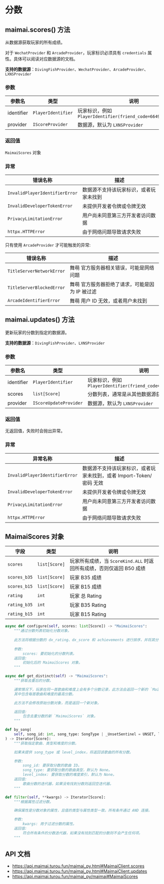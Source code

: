 # 分数

## maimai.scores() 方法

从数据源获取玩家的所有成绩。

对于 `WechatProvider` 和 `ArcadeProvider`，玩家标识必须具有 `credentials` 属性。具体可以阅读对应数据源的文档。

**支持的数据源**：`DivingFishProvider`、`WechatProvider`、`ArcadeProvider`、`LXNSProvider`

### 参数

| 参数名     | 类型               | 说明                                                          |
|------------|--------------------|-------------------------------------------------------------|
| identifier | `PlayerIdentifier` | 玩家标识，例如 `PlayerIdentifier(friend_code=664994421382429)` |
| provider   | `IScoreProvider`   | 数据源，默认为 `LXNSProvider`                                  |

### 返回值

`MaimaiScores` 对象

### 异常

| 错误名称                       | 描述                                  |
|--------------------------------|-------------------------------------|
| `InvalidPlayerIdentifierError` | 数据源不支持该玩家标识，或者玩家未找到 |
| `InvalidDeveloperTokenError`   | 未提供开发者令牌或令牌无效            |
| `PrivacyLimitationError`       | 用户尚未同意第三方开发者访问数据      |
| `httpx.HTTPError`              | 由于网络问题导致请求失败              |

只有使用 `ArcadeProvider` 才可能触发的异常:

| 错误名称                  | 描述                                           |
|---------------------------|----------------------------------------------|
| `TitleServerNetworkError` | 舞萌 官方服务器相关错误，可能是网络问题         |
| `TitleServerBlockedError` | 舞萌 官方服务器拒绝了请求，可能是因为 IP 被过滤 |
| `ArcadeIdentifierError`   | 舞萌 用户 ID 无效，或者用户未找到               |

## maimai.updates() 方法

更新玩家的分数到指定的数据源。

**支持的数据源**：`DivingFishProvider`、`LXNSProvider`

### 参数

| 参数名     | 类型                   | 说明                                                          |
|------------|------------------------|-------------------------------------------------------------|
| identifier | `PlayerIdentifier`     | 玩家标识，例如 `PlayerIdentifier(friend_code=664994421382429)` |
| scores     | `list[Score]`          | 分数列表，通常是从其他数据源获取的分数                         |
| provider   | `IScoreUpdateProvider` | 数据源，默认为 `LXNSProvider`                                  |

### 返回值

无返回值，失败时会抛出异常。

### 异常

| 异常名称                       | 描述                                                              |
|--------------------------------|-----------------------------------------------------------------|
| `InvalidPlayerIdentifierError` | 数据源不支持该玩家标识，或者玩家未找到，或者 Import-Token/密码 无效 |
| `InvalidDeveloperTokenError`   | 未提供开发者令牌或令牌无效                                        |
| `PrivacyLimitationError`       | 用户尚未同意第三方开发者访问数据                                  |
| `httpx.HTTPError`              | 由于网络问题导致请求失败                                          |

## MaimaiScores 对象

| 字段         | 类型          | 说明                                                               |
|--------------|---------------|------------------------------------------------------------------|
| `scores`     | `list[Score]` | 玩家所有成绩，当 `ScoreKind.ALL` 时返回所有成绩，否则仅返回 B50 成绩 |
| `scores_b35` | `list[Score]` | 玩家 B35 成绩                                                      |
| `scores_b15` | `list[Score]` | 玩家 B15 成绩                                                      |
| `rating`     | `int`         | 玩家 总 Rating                                                     |
| `rating_b35` | `int`         | 玩家 B35 Rating                                                    |
| `rating_b15` | `int`         | 玩家 B15 Rating                                                    |

```python
async def configure(self, scores: list[Score]) -> "MaimaiScores":
    """通过分数列表初始化分数对象。
    
    此方法将根据分数的 dx_rating、dx_score 和 achievements 进行排序，并将其分为 b35 和 b15 分数。
    
    参数:
        scores: 要初始化的分数列表。
    返回值:
        初始化后的 MaimaiScores 对象。
    """

async def get_distinct(self) -> "MaimaiScores":
    """获取去重后的分数。

    通常情况下，玩家在同一首歌曲和难度上会有多个分数记录，此方法会返回一个新的 `MaimaiScores` 对象，
    其中包含每首歌曲和难度的最高分数。

    此方法不会修改原始分数对象，而是返回一个新对象。

    返回值:
        包含去重分数的新 `MaimaiScores` 对象。
    """

def by_song(
    self, song_id: int, song_type: SongType | _UnsetSentinel = UNSET, level_index: LevelIndex | _UnsetSentinel = UNSET
) -> Iterator[Score]:
    """获取指定歌曲、类型和难度的分数。

    如果未提供 song_type 或 level_index，将返回该歌曲的所有分数。

    参数:
        song_id: 要获取分数的歌曲 ID。
        song_type: 要获取分数的歌曲类型，默认为 None。
        level_index: 要获取分数的难度索引，默认为 None。
    返回值:
        歌曲分数的迭代器，如果没有找到分数则返回空迭代器。
    """

def filter(self, **kwargs) -> Iterator[Score]:
    """根据属性过滤分数。

    确保属性是分数对象的属性，且值的类型与属性类型一致。所有条件通过 AND 连接。

    参数:
        kwargs: 用于过滤分数的属性。
    返回值:
        符合所有条件的分数迭代器，如果没有找到匹配的分数则不会产生任何项。
    """
```

## API 文档

- https://api.maimai.turou.fun/maimai_py.html#MaimaiClient.scores
- https://api.maimai.turou.fun/maimai_py.html#MaimaiClient.updates
- https://api.maimai.turou.fun/maimai_py/maimai#MaimaiScores